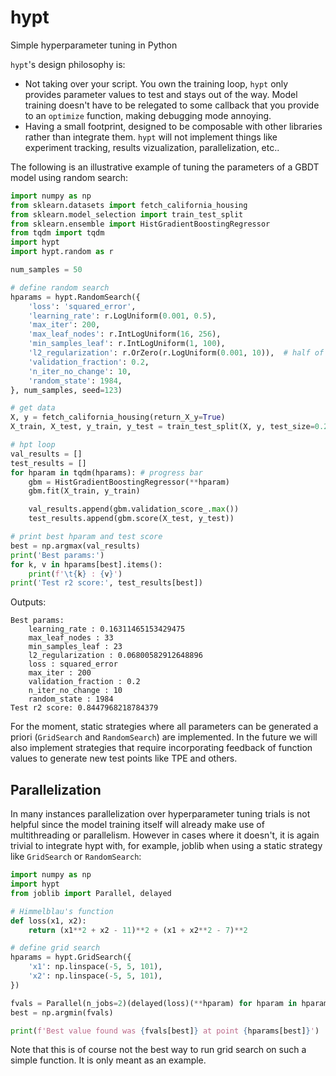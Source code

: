 # hypt
Simple hyperparameter tuning in Python

`hypt`'s design philosophy is:
* Not taking over your script. You own the training loop, `hypt` only provides parameter values to test and stays out of the way. Model training doesn't have to be relegated to some callback that you provide to an `optimize` function, making debugging mode annoying.
* Having a small footprint, designed to be composable with other libraries rather than integrate them. `hypt` will not implement things like experiment tracking, results vizualization, parallelization, etc.. 

The following is an illustrative example of tuning the parameters of a GBDT model using random search:
```python
import numpy as np
from sklearn.datasets import fetch_california_housing
from sklearn.model_selection import train_test_split
from sklearn.ensemble import HistGradientBoostingRegressor
from tqdm import tqdm
import hypt
import hypt.random as r

num_samples = 50

# define random search
hparams = hypt.RandomSearch({
    'loss': 'squared_error',
    'learning_rate': r.LogUniform(0.001, 0.5),
    'max_iter': 200,
    'max_leaf_nodes': r.IntLogUniform(16, 256),
    'min_samples_leaf': r.IntLogUniform(1, 100),
    'l2_regularization': r.OrZero(r.LogUniform(0.001, 10)),  # half of samples will be 0
    'validation_fraction': 0.2,
    'n_iter_no_change': 10,
    'random_state': 1984,
}, num_samples, seed=123)

# get data
X, y = fetch_california_housing(return_X_y=True)
X_train, X_test, y_train, y_test = train_test_split(X, y, test_size=0.2, random_state=42)

# hpt loop
val_results = []
test_results = []
for hparam in tqdm(hparams): # progress bar
    gbm = HistGradientBoostingRegressor(**hparam)
    gbm.fit(X_train, y_train)

    val_results.append(gbm.validation_score_.max())
    test_results.append(gbm.score(X_test, y_test))

# print best hparam and test score
best = np.argmax(val_results)
print('Best params:')
for k, v in hparams[best].items():
    print(f'\t{k} : {v}')
print('Test r2 score:', test_results[best])
```

Outputs:
```
Best params:
	learning_rate : 0.16311465153429475
	max_leaf_nodes : 33
	min_samples_leaf : 23
	l2_regularization : 0.06800582912648896
	loss : squared_error
	max_iter : 200
	validation_fraction : 0.2
	n_iter_no_change : 10
	random_state : 1984
Test r2 score: 0.8447968218784379
```

For the moment, static strategies where all parameters can be generated a priori (`GridSearch` and `RandomSearch`) are implemented.
In the future we will also implement strategies that require incorporating feedback of function values to generate new test points like TPE and others.


## Parallelization

In many instances parallelization over hyperparameter tuning trials is not helpful since the model training itself will already make use of multithreading or parallelism. However in cases where it doesn't, it is again trivial to integrate hypt with, for example, joblib when using a static strategy like `GridSearch` or `RandomSearch`:

```python
import numpy as np
import hypt
from joblib import Parallel, delayed

# Himmelblau's function
def loss(x1, x2):
    return (x1**2 + x2 - 11)**2 + (x1 + x2**2 - 7)**2

# define grid search
hparams = hypt.GridSearch({
    'x1': np.linspace(-5, 5, 101),
    'x2': np.linspace(-5, 5, 101),
})

fvals = Parallel(n_jobs=2)(delayed(loss)(**hparam) for hparam in hparams)
best = np.argmin(fvals)

print(f'Best value found was {fvals[best]} at point {hparams[best]}')
```

Note that this is of course not the best way to run grid search on such a simple function. It is only meant as an example.